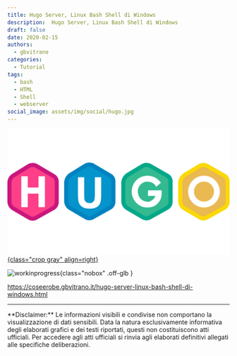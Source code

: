 ```yaml
---
title: Hugo Server, Linux Bash Shell di Windows
description:  Hugo Server, Linux Bash Shell di Windows
draft: false
date: 2020-02-15
authors:
  - gbvitrano
categories:
  - Tutorial
tags:
  - bash
  - HTML
  - Shell
  - webserver
social_image: assets/img/social/hugo.jpg
--- 
```

<style>.md-typeset code { background-color: #fff0;} 
</style>
[![hugo](hugo.jpg "Hugo Server, Linux Bash Shell di Windows" ){class="crop gray" align=right}](index.md) 

![workinprogress](https://coseerobe.it/assets/img/workinprogress.jpg "Work in progress"){class="nobox" .off-glb }
<!-- more -->

https://coseerobe.gbvitrano.it/hugo-server-linux-bash-shell-di-windows.html

<hr>
**Disclaimer:** Le informazioni visibili e condivise non comportano la visualizzazione di dati sensibili. Data la natura esclusivamente informativa degli elaborati grafici e dei testi riportati, questi non costituiscono atti ufficiali. Per accedere agli atti ufficiali si rinvia agli elaborati definitivi allegati alle specifiche deliberazioni.